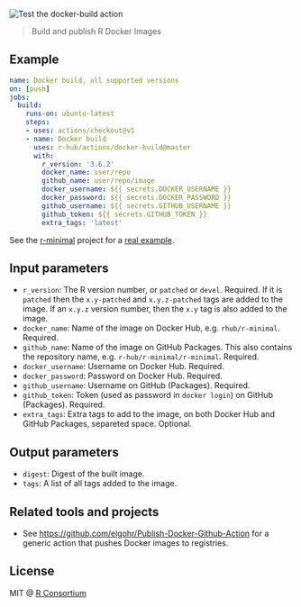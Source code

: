 
![Test the docker-build action](https://github.com/r-hub/actions/workflows/Test%20the%20docker-build%20action/badge.svg)

> Build and publish R Docker Images

## Example

```yaml
name: Docker build, all supported versions
on: [push]
jobs:
  build:
    runs-on: ubuntu-latest
    steps:
    - uses: actions/checkout@v1
    - name: Docker build
      uses: r-hub/actions/docker-build@master
      with:
        r_version: '3.6.2'
        docker_name: user/repo
        github_name: user/repo/image
        docker_username: ${{ secrets.DOCKER_USERNAME }}
        docker_password: ${{ secrets.DOCKER_PASSWORD }}
        github_username: ${{ secrets.GITHUB_USERNAME }}
        github_token: ${{ secrets.GITHUB_TOKEN }}
        extra_tags: 'latest'
```

See the [r-minimal](https://github.com/r-hub/r-minimal) project for a
[real example](https://github.com/r-hub/r-minimal/blob/master/.github/workflows/docker-build.yml).

## Input parameters

* `r_version`: The R version number, or `patched` or `devel`. Required.
  If it is `patched` then the `x.y-patched` and `x.y.z-patched` tags are
  added to the image. If an `x.y.z` version number, then the `x.y` tag
  is also added to the image.
* `docker_name`: Name of the image on Docker Hub, e.g. `rhub/r-minimal`.
  Required.
* `github_name`: Name of the image on GitHub Packages. This also
  contains the repository name, e.g. `r-hub/r-minimal/r-minimal`.
  Required.
* `docker_username`: Username on Docker Hub. Required.
* `docker_password`: Password on Docker Hub. Required.
* `github_username`: Username on GitHub (Packages). Required.
* `github_token`: Token (used as password in `docker login`) on GitHub
  (Packages). Required.
* `extra_tags`: Extra tags to add to the image, on both Docker Hub and
  GitHub Packages, separeted space. Optional.

## Output parameters

* `digest`: Digest of the built image.
* `tags`: A list of all tags added to the image.

## Related tools and projects

* See https://github.com/elgohr/Publish-Docker-Github-Action for a generic
action that pushes Docker images to registries.

## License

MIT @ [R Consortium](https://www.r-consortium.org/)
